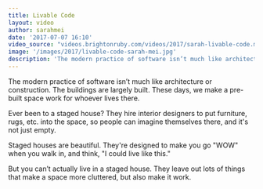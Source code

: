 ```yaml
---
title: Livable Code
layout: video
author: sarahmei
date: '2017-07-07 16:10'
video_source: "videos.brightonruby.com/videos/2017/sarah-livable-code.mp4"
image: '/images/2017/livable-code-sarah-mei.jpg'
description: 'The modern practice of software isn’t much like architecture or construction. The buildings are largely built. These days, we make a pre-built space work for whoever lives there.'
---
```


The modern practice of software isn’t much like architecture or construction. The buildings are largely built. These days, we make a pre-built space work for whoever lives there.

Ever been to a staged house? They hire interior designers to put furniture, rugs, etc. into the space, so people can imagine themselves there, and it's not just empty.

Staged houses are beautiful. They're designed to make you go "WOW" when you walk in, and think, "I could live like this."

But you can’t actually live in a staged house. They leave out lots of things that make a space more cluttered, but also make it work.
